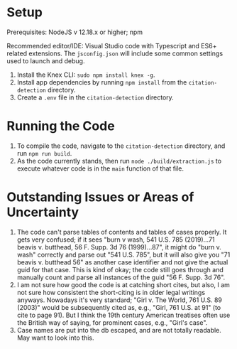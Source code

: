 # Setup

Prerequisites: NodeJS v 12.18.x or higher; npm

Recommended editor/IDE: Visual Studio code with Typescript and ES6+ related extensions. The `jsconfig.json` will include some common settings used to launch and debug.

1. Install the Knex CLI: `sudo npm install knex -g`.
2. Install app dependencies by running `npm install` from the `citation-detection` directory. 
3. Create a `.env` file in the `citation-detection` directory. 

# Running the Code

1. To compile the code, navigate to the `citation-detection` directory, and run `npm run build`. 
2. As the code currently stands, then run `node ./build/extraction.js` to execute whatever code is in the `main` function of that file.

# Outstanding Issues or Areas of Uncertainty

1. The code can't parse tables of contents and tables of cases properly. It gets very confused; if it sees "burn v wash, 541 U.S. 785 (2019)...71 beavis v. butthead, 56 F. Supp. 3d 76 (1999)...87", it might do "burn v. wash" correctly and parse out "541 U.S. 785", but it will also give you "71 beavis v. butthead 56" as another case identifier and not give the actual guid for that case. This is kind of okay; the code still goes through and manually count and parse all instances of the guid "56 F. Supp. 3d 76". 
2. I am not sure how good the code is at catching short cites, but also, I am not sure how consistent the short-citing is in older legal writings anyways. Nowadays it's very standard; "Girl v. The World, 761 U.S. 89 (2003)" would be subsequently cited as, e.g., "Girl, 761 U.S. at 91" (to cite to page 91). But I think the 19th century American treatises often use the British way of saying, for prominent cases, e.g., "Girl's case". 
3. Case names are put into the db escaped, and are not totally readable. May want to look into this.